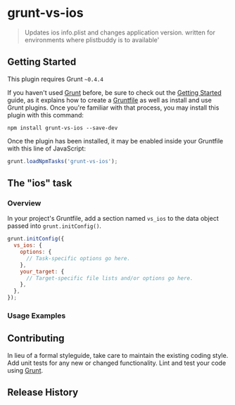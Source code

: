 # grunt-vs-ios

> Updates ios info.plist and changes application version. written for environments where plistbuddy is to available'

## Getting Started
This plugin requires Grunt `~0.4.4`

If you haven't used [Grunt](http://gruntjs.com/) before, be sure to check out the [Getting Started](http://gruntjs.com/getting-started) guide, as it explains how to create a [Gruntfile](http://gruntjs.com/sample-gruntfile) as well as install and use Grunt plugins. Once you're familiar with that process, you may install this plugin with this command:

```shell
npm install grunt-vs-ios --save-dev
```

Once the plugin has been installed, it may be enabled inside your Gruntfile with this line of JavaScript:

```js
grunt.loadNpmTasks('grunt-vs-ios');
```

## The "ios" task

### Overview
In your project's Gruntfile, add a section named `vs_ios` to the data object passed into `grunt.initConfig()`.

```js
grunt.initConfig({
  vs_ios: {
    options: {
      // Task-specific options go here.
    },
    your_target: {
      // Target-specific file lists and/or options go here.
    },
  },
});
```
### Usage Examples

## Contributing
In lieu of a formal styleguide, take care to maintain the existing coding style. Add unit tests for any new or changed functionality. Lint and test your code using [Grunt](http://gruntjs.com/).

## Release History
